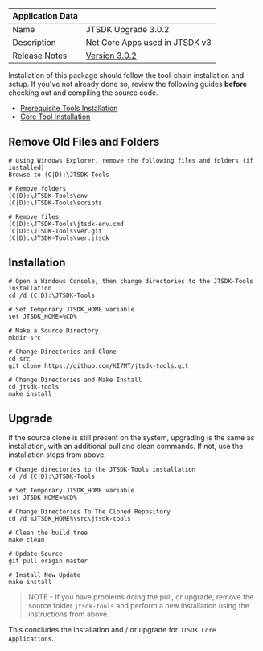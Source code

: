 
| Application Data ||
| ---| --- |
| Name        | JTSDK Upgrade 3.0.2 |
| Description | Net Core Apps used in JTSDK v3 |
| Release Notes | [Version 3.0.2](../release-notes/Release-Notes-3.0.2.md) |

Installation of this package should follow the tool-chain installation and
setup. If you've not already done so, review the following guides **before**
checking out and compiling the source code.

- [Prerequisite Tools Installation](../Home.md/#install-prerequisites.md)
- [Core Tool Installation](../Install-Core-Tools.md)

## Remove Old Files and Folders

``` shell
# Using Windows Explorer, remove the following files and folders (if installed)
Browse to (C|D):\JTSDK-Tools

# Remove folders
(C|D):\JTSDK-Tools\env
(C|D):\JTSDK-Tools\scripts

# Remove files
(C|D):\JTSDK-Tools\jtsdk-env.cmd
(C|D):\JTSDK-Tools\ver.git
(C|D):\JTSDK-Tools\ver.jtsdk
```

## Installation

``` shell
# Open a Windows Console, then change directories to the JTSDK-Tools installation
cd /d (C|D):\JTSDK-Tools

# Set Temporary JTSDK_HOME variable
set JTSDK_HOME=%CD%

# Make a Source Directory
mkdir src

# Change Directories and Clone
cd src
git clone https://github.com/KI7MT/jtsdk-tools.git

# Change Directories and Make Install
cd jtsdk-tools
make install
```

## Upgrade

If the source clone is still present on the system, upgrading is the same as
installation, with an additional pull and clean commands. If not, use the
installation steps from above.

``` shell
# Change directories to the JTSDK-Tools installation
cd /d (C|D):\JTSDK-Tools

# Set Temporary JTSDK_HOME variable
set JTSDK_HOME=%CD%

# Change Directories To The Cloned Repository
cd /d %JTSDK_HOME%\src\jtsdk-tools

# Clean the build tree
make clean

# Update Source
git pull origin master

# Install New Update
make install
```

>NOTE - If you have problems doing the pull, or upgrade, remove the source
folder `jtsdk-tools` and perform a new installation using the instructions
from above.

This concludes the installation and / or upgrade for `JTSDK Core Applications`.